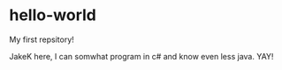 # hello-world
My first repsitory!

JakeK here, I can somwhat program in c# and know even less java. YAY!
